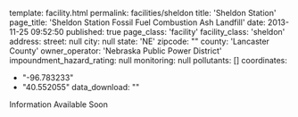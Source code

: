 template: facility.html
permalink: facilities/sheldon
title: 'Sheldon Station'
page_title: 'Sheldon Station Fossil Fuel Combustion Ash Landfill'
date: 2013-11-25 09:52:50
published: true
page_class: 'facility'
facility_class: 'sheldon'
address: 
  street: null
  city: null
  state: 'NE'
  zipcode: ""
  county: 'Lancaster County'
owner_operator: 'Nebraska Public Power District'
impoundment_hazard_rating: null
monitoring: null
pollutants: []
coordinates: 
  - "-96.783233"
  - "40.552055"
data_download: ""

Information Available Soon
